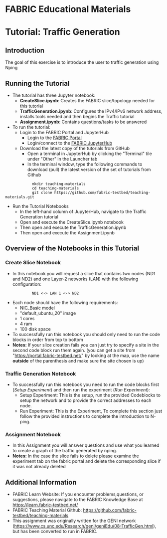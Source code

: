 # FABRIC Educational Materials
# Tutorial: Traffic Generation
## Introduction
The goal of this exercise is to introduce the user to traffic generation using Nping
## Running the Tutorial
- The tutorial has three Jupyter notebook:
    - **CreateSlice.ipynb**: Creates the FABRIC slice/topology needed for this tutorial
    - **TrafficGeneration.ipynb**: Configures the IPv4/IPv6 network address, installs tools needed and then begins the Traffic tutorial
    - **Assignment.ipynb**: Contains questions/tasks to be answered
- To run the tutorial:
   - Login to the FABRIC Portal and JupyterHub
    	- Login to the [FABRIC Portal](https://portal.fabric-testbed.net/)
    	- Login/connect to the [FABRIC JupyterHub](https://learn.fabric-testbed.net/knowledge-base/creating-your-first-experiment-in-jupyter-hub/)
   - Download the latest copy of the tutorials from GitHub
    	- Open a terminal in JupyterHub by clicking the "Terminal" tile under "Other" in the Launcher tab
    	- In the terminal window, type the following commands to download (pull) the latest version of the set of tutorials from Github
```
        	mkdir teaching-materials
        	cd teaching-materials
        	git clone https://github.com/fabric-testbed/teaching-materials.git
```

   - Run the Tutorial Notebooks
    	- In the left-hand column of JupyterHub, navigate to the Traffic Generation tutorial
    	- Open and execute the CreateSlice.ipynb notebook
        - Then open and execute the TrafficGeneration.ipynb
        - Then open and execute the Assignment.ipynb

## Overview of the Notebooks in this Tutorial

### Create Slice Notebook
- In this notebook you will request a slice that contains two nodes (ND1 and ND2) and one Layer-2 networks (LAN) with the following configuration:
```
        	ND1 <-> LAN 1 <-> ND2
```
- Each node should have the following requirements:
	- NIC_Basic model
	- "default_ubuntu_20" image
	- 1 cores
	- 4 ram
	- 100 disk space
 - To successfully run this notebook you should only need to run the code blocks in order from top to bottom
 - **Notes:** If your slice creation fails you can just try to specify a site in the second code block run them again. (you can get a site from "https://portal.fabric-testbed.net/" by looking at the map, use the name **outside** of the parenthesis and make sure the site chosen is up)

### Traffic Generation Notebook
- To successfully run this notebook you need to run the code blocks first (*Setup Experiment*) and then run the experiment (*Run Experiment*):
	- Setup Experiment: This is the setup, run the provided Codeblocks to setup the network and to provide the correct addresses to each node.
    - Run Experiment: This is the Experiment, To complete this section just follow the provided instructions to complete the introduction to  N-ping.
### Assignment Notebook
- In this Assignment you will answer questions and use what you learned to create a graph of the traffic generated by nping.
- **Notes:** In the case the slice fails to delete please examine the experiment tab on the fabric portal and delete the corresponding slice if it was not already deleted

## Additional Information
- FABRIC Learn Website: If you encounter problems,questions, or suggestions, please navigate to the FABRIC Knowledge Base at https://learn.fabric-testbed.net/
- FABRIC Teaching Material Github: <https://github.com/fabric-testbed/teaching-materials>
- This assignment was originally written for the GENI network (<https://www.cs.unc.edu/Research/geni/geniEdu/08-TrafficGen.html>), but has been converted to run in FABRIC.
